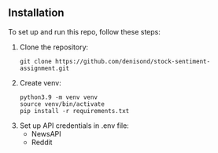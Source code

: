 ## Installation

To set up and run this repo, follow these steps:

1. Clone the repository:
   ```
   git clone https://github.com/denisond/stock-sentiment-assignment.git
   ```
2. Create venv:
   ```
   python3.9 -m venv venv
   source venv/bin/activate
   pip install -r requirements.txt
   ```
3. Set up API credentials in .env file:
   -  NewsAPI
   -  Reddit

